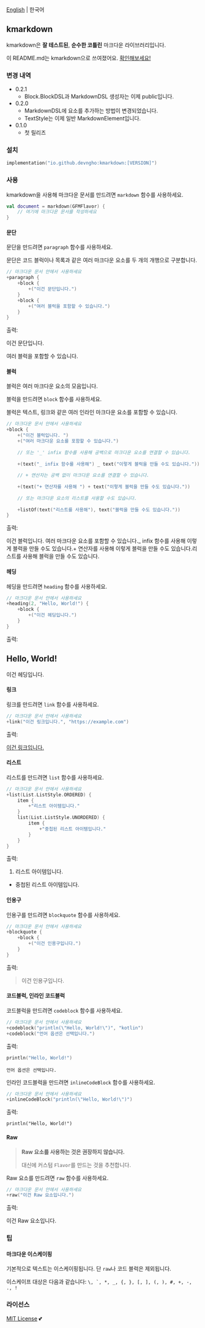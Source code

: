 [English](README.md)  \|  한국어

## kmarkdown

kmarkdown은 **잘 테스트된**, **순수한 코틀린** 마크다운 라이브러리입니다\.

이 README\.md는 kmarkdown으로 쓰여졌어요\. [확인해보세요\!](src/jvmTest/kotlin/io/github/devngho/kmarkdown/Readme.kt)

### 변경 내역

- 0\.2\.1
  - Block\.BlockDSL과 MarkdownDSL 생성자는 이제 public입니다\.
- 0\.2\.0
  - MarkdownDSL에 요소를 추가하는 방법이 변경되었습니다\.
  - TextStyle는 이제 일반 MarkdownElement입니다\.
- 0\.1\.0
  - 첫 릴리즈

### 설치

```kts
implementation("io.github.devngho:kmarkdown:[VERSION]")
```

### 사용

kmarkdown을 사용해 마크다운 문서를 만드려면 `markdown` 함수를 사용하세요\.

```kotlin
val document = markdown(GFMFlavor) {
    // 여기에 마크다운 문서를 작성하세요
}
```

#### 문단

문단을 만드려면 `paragraph` 함수를 사용하세요\.

문단은 코드 블럭이나 목록과 같은 여러 마크다운 요소를 두 개의 개행으로 구분합니다\.

```kotlin
// 마크다운 문서 안에서 사용하세요
+paragraph {
    +block {
        +("이건 문단입니다.")
    }
    +block {
        +("여러 블럭을 포함할 수 있습니다.")
    }
}
```

출력:

이건 문단입니다\.

여러 블럭을 포함할 수 있습니다\.

#### 블럭

블럭은 여러 마크다운 요소의 모음입니다\.

블럭을 만드려면 `block` 함수를 사용하세요\.

블럭은 텍스트, 링크와 같은 여러 인라인 마크다운 요소를 포함할 수 있습니다\.

```kotlin
// 마크다운 문서 안에서 사용하세요
+block {
    +("이건 블럭입니다. ")
    +("여러 마크다운 요소를 포함할 수 있습니다.")
    
    // 또는 '_' infix 함수를 사용해 공백으로 마크다운 요소를 연결할 수 있습니다.
    
    +(text("_ infix 함수를 사용해") _ text("이렇게 블럭을 만들 수도 있습니다."))
    
    // + 연산자는 공백 없이 마크다운 요소를 연결할 수 있습니다.
    
    +(text("+ 연산자를 사용해 ") + text("이렇게 블럭을 만들 수도 있습니다."))
    
    // 또는 마크다운 요소의 리스트를 사용할 수도 있습니다.
    
    +listOf(text("리스트를 사용해"), text("블럭을 만들 수도 있습니다."))
}
```

출력:

이건 블럭입니다\. 여러 마크다운 요소를 포함할 수 있습니다\.\_ infix 함수를 사용해 이렇게 블럭을 만들 수도 있습니다\.\+ 연산자를 사용해 이렇게 블럭을 만들 수도 있습니다\.리스트를 사용해 블럭을 만들 수도 있습니다\.

#### 헤딩

헤딩을 만드려면 `heading` 함수를 사용하세요\.

```kotlin
// 마크다운 문서 안에서 사용하세요
+heading(2, "Hello, World!") {
    +block {
        +("이건 헤딩입니다.")
    }
}
```

출력:

## Hello, World\!

이건 헤딩입니다\.

#### 링크

링크를 만드려면 `link` 함수를 사용하세요\.

```kotlin
// 마크다운 문서 안에서 사용하세요
+link("이건 링크입니다.", "https://example.com")
```

출력:

[이건 링크입니다\.](https://example.com)

#### 리스트

리스트를 만드려면 `list` 함수를 사용하세요\.

```kotlin
// 마크다운 문서 안에서 사용하세요
+list(List.ListStyle.ORDERED) {
    item {
        +"리스트 아이템입니다."
    }
    list(List.ListStyle.UNORDERED) {
        item {
            +"중첩된 리스트 아이템입니다."
        }
    }
}
```

출력:

1. 리스트 아이템입니다\.
- 중첩된 리스트 아이템입니다\.

#### 인용구

인용구를 만드려면 `blockquote` 함수를 사용하세요\.

```kotlin
// 마크다운 문서 안에서 사용하세요
+blockquote {
    +block {
        +("이건 인용구입니다.")
    }
}
```

출력:

> 이건 인용구입니다\.

#### 코드블럭, 인라인 코드블럭

코드블럭을 만드려면 `codeblock` 함수를 사용하세요\.

```kotlin
// 마크다운 문서 안에서 사용하세요
+codeblock("println(\"Hello, World!\")", "kotlin")
+codeblock("언어 옵션은 선택입니다.")
```

출력:

```kotlin
println("Hello, World!")
```

```
언어 옵션은 선택입니다.
```

인라인 코드블럭을 만드려면 `inlineCodeBlock` 함수를 사용하세요\.

```kotlin
// 마크다운 문서 안에서 사용하세요
+inlineCodeBlock("println(\"Hello, World!\")")
```

출력:

`println("Hello, World!")`

#### Raw

> **Raw 요소를 사용하는 것은 권장하지 않습니다\.**
>
> 대신에 커스텀 `Flavor`를 만드는 것을 추천합니다\.

Raw 요소를 만드려면 `raw` 함수를 사용하세요\.

```kotlin
// 마크다운 문서 안에서 사용하세요
+raw("이건 Raw 요소입니다.")
```

출력:

이건 Raw 요소입니다.

### 팁

#### 마크다운 이스케이핑

기본적으로 텍스트는 이스케이핑됩니다\. 단 `raw`나 코드 블럭은 제외됩니다\.

이스케이프 대상은 다음과 같습니다:  ```\, `, *, _, {, }, [, ], (, ), #, +, -, ., !```

### 라이선스

[MIT License](https://github.com/devngho/kmarkdown/blob/main/LICENSE) 💕